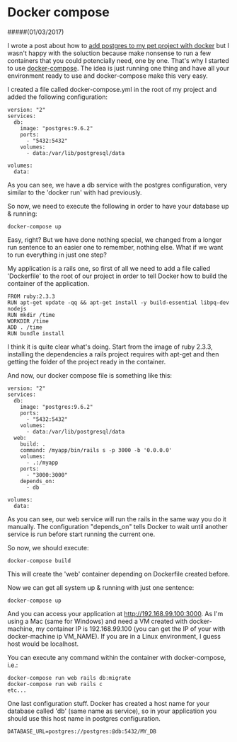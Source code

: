 # Docker compose
#####(01/03/2017)

I wrote a post about how to [add postgres to my pet project with docker](postgres_docker.md) but I wasn't happy with the soluction because make nonsense to run a few containers that you could potencially need, one by one. That's why I started to use [docker-compose](https://docs.docker.com/compose/). 
The idea is just running one thing and have all your environment ready to use and docker-compose make this very easy.

I created a file called docker-compose.yml in the root of my project and added the following configuration:

```
version: "2"
services:
  db:
    image: "postgres:9.6.2"
    ports:
      - "5432:5432"
    volumes:
      - data:/var/lib/postgresql/data  

volumes:
  data:
```

As you can see, we have a db service with the postgres configuration, very similar to the 'docker run' with had previously.

So now, we need to execute the following in order to have your database up & running:

```
docker-compose up
```

Easy, right? But we have done nothing special, we changed from a longer run sentence to an easier one to remember, nothing else. What if we want to run everything in just one step? 

My application is a rails one, so first of all we need to add a file called 'Dockerfile' to the root of our project in order to tell Docker how to build the container of the application.

```
FROM ruby:2.3.3
RUN apt-get update -qq && apt-get install -y build-essential libpq-dev nodejs
RUN mkdir /time
WORKDIR /time
ADD . /time
RUN bundle install
```

I think it is quite clear what's doing. 
Start from the image of ruby 2.3.3, installing the dependencies a rails project requires with apt-get and then getting the folder of the project ready in the container. 

And now, our docker compose file is something like this:

```
version: "2"
services:
  db:
    image: "postgres:9.6.2"
    ports:
      - "5432:5432"
    volumes:
      - data:/var/lib/postgresql/data  
  web:
    build: .
    command: /myapp/bin/rails s -p 3000 -b '0.0.0.0'
    volumes:
      - .:/myapp
    ports:
      - "3000:3000"
    depends_on:
      - db

volumes:
  data:
```

As you can see, our web service will run the rails in the same way you do it manually. The configuration "depends_on" tells Docker to wait until another service is run before start running the current one.

So now, we should execute:

```
docker-compose build
```

This will create the 'web' container depending on Dockerfile created before. 

Now we can get all system up & running with just one sentence:

```
docker-compose up
```

And you can access your application at http://192.168.99.100:3000. As I'm using a Mac (same for Windows) and need a VM created with docker-machine, my container IP is 192.168.99.100 (you can get the IP of your with docker-machine ip VM_NAME). If you are in a Linux environment, I guess host would be localhost.

You can execute any command within the container with docker-compose, i.e.:
```
docker-compose run web rails db:migrate
docker-compose run web rails c
etc...
```

One last configuration stuff. Docker has created a host name for your database called 'db' (same name as service), so in your application you should use this host name in postgres configuration.

```
DATABASE_URL=postgres://postgres:@db:5432/MY_DB
```